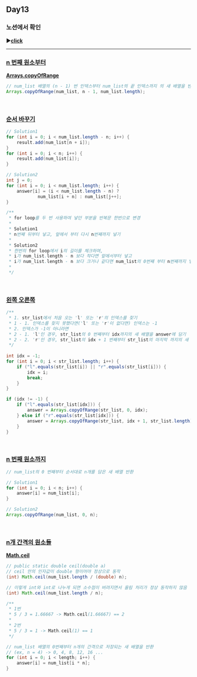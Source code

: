## Day13
### 노션에서 확인
▶️[**click**](https://hits.seeyoufarm.com/api/count/incr/badge.svg?pvs=4&url=https%3A%2F%2Fgipark181.notion.site%2FDay13-2024-07-31-3bd419b5af2641359e1d518b8d284182&count_bg=%2379C83D&title_bg=%23555555&icon=&icon_color=%23E7E7E7&title=hits&edge_flat=false)
<br/>
<hr/>

### [**n 번째 원소부터**](https://school.programmers.co.kr/learn/courses/30/lessons/181892)

[**Arrays.copyOfRange**](https://docs.oracle.com/javase/8/docs/api/java/util/Arrays.html#copyOfRange-int:A-int-int-)

```java
// num_list 배열의 (n - 1) 번 인덱스부터 num_list의 끝 인덱스까지 의 새 배열을 반환
Arrays.copyOfRange(num_list, n - 1, num_list.length);
```
<br/>

### [**순서 바꾸기**](https://school.programmers.co.kr/learn/courses/30/lessons/181891)

```java
// Solution1
for (int i = 0; i < num_list.length - n; i++) {
    result.add(num_list[n + i]);
}
for (int i = 0; i < n; i++) {
    result.add(num_list[i]);
}

// Solution2
int j = 0;
for (int i = 0; i < num_list.length; i++) {
    answer[i] = (i < num_list.length - n) ?
            num_list[i + n] : num_list[j++];
}

/**
 * for loop를 두 번 사용하여 넣던 부분을 반복문 한번으로 변경
 * 
 * Solution1
 * n번째 뒤부터 넣고, 앞에서 부터 다시 n번째까지 넣기
 * 
 * Solution2
 * 한번의 for loop에서 i의 길이를 체크하며,
 * i가 num_list.length - n 보다 작다면 앞에서부터 넣고
 * i가 num_list.length - n 보다 크거나 같다면 num_list의 0번째 부터 n번째까지 넣기
 * 
 */
```
<br/>

### [**왼쪽 오른쪽**](https://school.programmers.co.kr/learn/courses/30/lessons/181890)

```java
/**
 * 1. str_list에서 처음 오는 'l' 또는 'r'의 인덱스를 찾기
 * 1 - 1. 인덱스를 찾지 못했다면('l' 또는 'r'이 없다면) 인덱스는 -1
 * 2. 인덱스가 -1이 아니라면
 * 2 - 1. 'l'인 경우, str_list의 0 번째부터 idx까지의 새 배열을 answer에 담기
 * 2 - 2. 'r'인 경우, str_list의 idx + 1 번째부터 str_list의 마지막 까지의 새 배열을 answer에 담기
 */
 
int idx = -1;
for (int i = 0; i < str_list.length; i++) {
    if ("l".equals(str_list[i]) || "r".equals(str_list[i])) {
        idx = i;
        break;
    }
}

if (idx != -1) {
    if ("l".equals(str_list[idx])) {
        answer = Arrays.copyOfRange(str_list, 0, idx);
    } else if ("r".equals(str_list[idx])) {
        answer = Arrays.copyOfRange(str_list, idx + 1, str_list.length);
    }
}
```
<br/>

### [**n 번째 원소까지**](https://school.programmers.co.kr/learn/courses/30/lessons/181889)

```java
// num_list의 0 번째부터 순서대로 n개를 담은 새 배열 반환

// Solution1
for (int i = 0; i < n; i++) {
    answer[i] = num_list[i];
}

// Solution2
Arrays.copyOfRange(num_list, 0, n);
```
<br/>

### [**n개 간격의 원소들**](https://school.programmers.co.kr/learn/courses/30/lessons/181888)

[**Math.ceil**](https://docs.oracle.com/javase/8/docs/api/java/lang/Math.html#ceil-double-)

```java
// public static double ceil(double a)
// ceil 안의 인자값이 double 형이어야 정상으로 동작
(int) Math.ceil(num_list.length / (double) n);

// 이렇게 int와 int로 나누게 되면 소수점이 버려지면서 올림 처리가 정상 동작하지 않음
(int) Math.ceil(num_list.length / n);

/**
 * 1번
 * 5 / 3 = 1.66667 -> Math.ceil(1.66667) == 2
 * 
 * 2번
 * 5 / 3 = 1 -> Math.ceil(1) == 1
 */

// num_list 배열의 0번째부터 n개의 간격으로 저장되는 새 배열을 반환
// (ex, n = 4) -> 0, 4, 8, 12, 16 ...
for (int i = 0; i < length; i++) {
    answer[i] = num_list[i * n];
}
```
